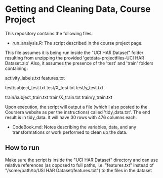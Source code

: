  # Getting and Cleaning Data, Course Project # 

 This repository contains the following files:

- run_analysis.R: The script described in the course project page.

 This file assumes it is being run inside the "UCI HAR Dataset" folder resulting
 from unzipping the provided 'getdata-projectfiles-UCI HAR Dataset.zip'
 Also, it assumes the presence of the 'test' and 'train' folders 
 containing:

 activity_labels.txt
 features.txt

 test/subject_test.txt
 test/X_test.txt
 test/y_test.txt

 train/subject_train.txt
 train/X_train.txt
 train/y_train.txt

 Upon execution, the script will output a file (which I also posted to the Coursera website as per the instructions) called 'tidy_data.txt'. The end result is in tidy_data. It will have 30 rows with 476 columns each.

- CodeBook.md: Notes describing the variables, data, and any transformations or work performed to clean up the data.

## How to run ##

Make sure the script is inside the "UCI HAR Dataset" directory and can use relative references (as opposed to full paths, i.e. "features.txt" instead of "/some/path/to/USI HAR Dataset/features.txt") to the files in the dataset